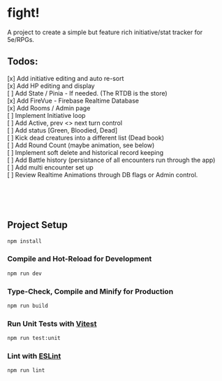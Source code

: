 # fight!

A project to create a simple but feature rich initiative/stat tracker for 5e/RPGs.

## Todos:


[x] Add initiative editing and auto re-sort  
[x] Add HP editing and display  
[ ] Add State / Pinia - If needed. (The RTDB is the store)  
[x] Add FireVue - Firebase Realtime Database  
[x] Add Rooms / Admin page  
[ ] Implement Initiative loop  
[ ] Add Active, prev <> next turn control  
[ ] Add status [Green, Bloodied, Dead]  
[ ] Kick dead creatures into a different list (Dead book)  
[ ] Add Round Count (maybe animation, see below)  
[ ] Implement soft delete and historical record keeping  
[ ] Add Battle history (persistance of all encounters run through the app)  
[ ] Add multi encounter set up  
[ ] Review Realtime Animations through DB flags or Admin control.  

&nbsp;  
&nbsp;  
&nbsp;


## Project Setup

```sh
npm install
```

### Compile and Hot-Reload for Development

```sh
npm run dev
```

### Type-Check, Compile and Minify for Production

```sh
npm run build
```

### Run Unit Tests with [Vitest](https://vitest.dev/)

```sh
npm run test:unit
```

### Lint with [ESLint](https://eslint.org/)

```sh
npm run lint
```
